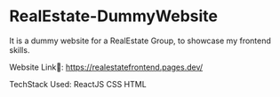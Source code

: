 # RealEstate-DummyWebsite
It is a dummy website for a RealEstate Group, to showcase my frontend skills.

Website Link🔗: https://realestatefrontend.pages.dev/

TechStack Used:
ReactJS
CSS
HTML
